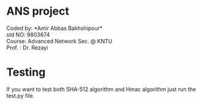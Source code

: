 # ANS project
</hr>
 Coded by: *Amir Abbas Bakhshipour* <br>
 std NO: 9803674 <br>
 Course: Advanced Network Sec. @ KNTU <br>
 Prof. : Dr. Rezayi <br>
</hr>

# Testing <br>
If you want to test both SHA-512 algorithm and Hmac algorithm just run the test.py file.

